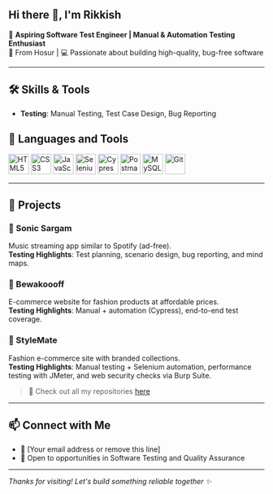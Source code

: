 ## Hi there 👋, I'm Rikkish

🎯 **Aspiring Software Test Engineer | Manual & Automation Testing Enthusiast**  
📍 From Hosur | 💻 Passionate about building high-quality, bug-free software

---

## 🛠️ Skills & Tools
- **Testing**: Manual Testing, Test Case Design, Bug Reporting  

## 🚀 Languages and Tools

<p align="left">
  <img src="https://cdn.jsdelivr.net/gh/devicons/devicon/icons/html5/html5-original.svg" height="40" alt="HTML5" />
  <img src="https://cdn.jsdelivr.net/gh/devicons/devicon/icons/css3/css3-original.svg" height="40" alt="CSS3" />
  <img src="https://cdn.jsdelivr.net/gh/devicons/devicon/icons/javascript/javascript-original.svg" height="40" alt="JavaScript" />
  <img src="https://cdn.jsdelivr.net/gh/devicons/devicon/icons/selenium/selenium-original.svg" height="40" alt="Selenium" />
  <img src="https://www.vectorlogo.zone/logos/cypressio/cypressio-icon.svg" height="40" alt="Cypress" />
  <img src="https://www.vectorlogo.zone/logos/postman/postman-icon.svg" height="40" alt="Postman" />
  <img src="https://cdn.jsdelivr.net/gh/devicons/devicon/icons/mysql/mysql-original.svg" height="40" alt="MySQL" />
  <img src="https://cdn.jsdelivr.net/gh/devicons/devicon/icons/git/git-original.svg" height="40" alt="Git" />
</p>


---

## 📁 Projects

### 🎵 Sonic Sargam
Music streaming app similar to Spotify (ad-free).  
**Testing Highlights**: Test planning, scenario design, bug reporting, and mind maps.

### 👕 Bewakoooff
E-commerce website for fashion products at affordable prices.  
**Testing Highlights**: Manual + automation (Cypress), end-to-end test coverage.

### 👗 StyleMate
Fashion e-commerce site with branded collections.  
**Testing Highlights**: Manual testing + Selenium automation, performance testing with JMeter, and web security checks via Burp Suite.

> 🔗 Check out all my repositories [here](https://github.com/Rikkish-B?tab=repositories)

---

## 📫 Connect with Me
- 📧 [Your email address or remove this line]
- 💼 Open to opportunities in Software Testing and Quality Assurance

---

_Thanks for visiting! Let's build something reliable together ✨_

<!--
**Rikkish-B/Rikkish-B** is a ✨ _special_ ✨ repository because its `README.md` (this file) appears on your GitHub profile.

Here are some ideas to get you started:

- 🔭 I’m currently working on ...
- 🌱 I’m currently learning ...
- 👯 I’m looking to collaborate on ...
- 🤔 I’m looking for help with ...
- 💬 Ask me about ...
- 📫 How to reach me: ...
- 😄 Pronouns: ...
- ⚡ Fun fact: ...
-->
